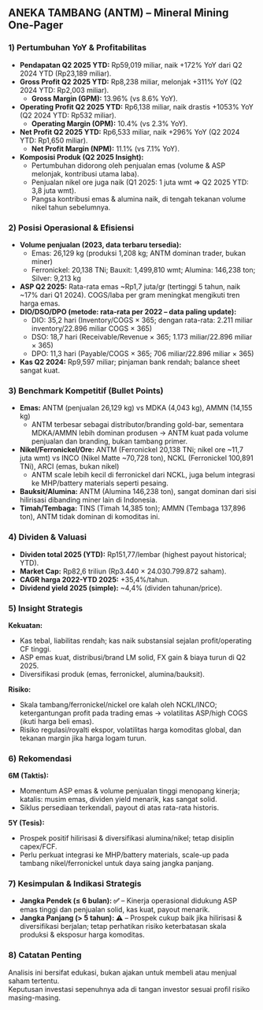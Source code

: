 ## ANEKA TAMBANG (ANTM) – Mineral Mining One-Pager

### 1) Pertumbuhan YoY & Profitabilitas
- **Pendapatan Q2 2025 YTD:** Rp59,019 miliar, naik +172% YoY dari Q2 2024 YTD (Rp23,189 miliar).
- **Gross Profit Q2 2025 YTD:** Rp8,238 miliar, melonjak +311% YoY (Q2 2024 YTD: Rp2,003 miliar).
  - **Gross Margin (GPM):** 13.96% (vs 8.6% YoY).
- **Operating Profit Q2 2025 YTD:** Rp6,138 miliar, naik drastis +1053% YoY (Q2 2024 YTD: Rp532 miliar).
  - **Operating Margin (OPM):** 10.4% (vs 2.3% YoY).
- **Net Profit Q2 2025 YTD:** Rp6,533 miliar, naik +296% YoY (Q2 2024 YTD: Rp1,650 miliar).
  - **Net Profit Margin (NPM):** 11.1% (vs 7.1% YoY).
- **Komposisi Produk (Q2 2025 Insight):**
  - Pertumbuhan didorong oleh penjualan emas (volume & ASP melonjak, kontribusi utama laba).
  - Penjualan nikel ore juga naik (Q1 2025: 1 juta wmt ⇒ Q2 2025 YTD: 3,8 juta wmt).
  - Pangsa kontribusi emas & alumina naik, di tengah tekanan volume nikel tahun sebelumnya.

### 2) Posisi Operasional & Efisiensi
- **Volume penjualan (2023, data terbaru tersedia):**
  - Emas: 26,129 kg (produksi 1,208 kg; ANTM dominan trader, bukan miner)
  - Ferronickel: 20,138 TNi; Bauxit: 1,499,810 wmt; Alumina: 146,238 ton; Silver: 9,213 kg
- **ASP Q2 2025:** Rata-rata emas ~Rp1,7 juta/gr (tertinggi 5 tahun, naik ~17% dari Q1 2024). COGS/laba per gram meningkat mengikuti tren harga emas.
- **DIO/DSO/DPO (metode: rata-rata per 2022 – data paling update):**
  - DIO: 35,2 hari (Inventory/COGS × 365; dengan rata-rata: 2.211 miliar inventory/22.896 miliar COGS × 365)
  - DSO: 18,7 hari (Receivable/Revenue × 365; 1.173 miliar/22.896 miliar × 365)
  - DPO: 11,3 hari (Payable/COGS × 365; 706 miliar/22.896 miliar × 365)
- **Kas Q2 2024:** Rp9,597 miliar; pinjaman bank rendah; balance sheet sangat kuat.

### 3) Benchmark Kompetitif (Bullet Points)
- **Emas:** ANTM (penjualan 26,129 kg) vs MDKA (4,043 kg), AMMN (14,155 kg)
  - ANTM terbesar sebagai distributor/branding gold-bar, sementara MDKA/AMMN lebih dominan produsen → ANTM kuat pada volume penjualan dan branding, bukan tambang primer.
- **Nikel/Ferronickel/Ore:** ANTM (Ferronickel 20,138 TNi; nikel ore ~11,7 juta wmt) vs INCO (Nikel Matte ~70,728 ton), NCKL (Ferronickel 100,891 TNi), ARCI (emas, bukan nikel)
  - ANTM scale lebih kecil di ferronickel dari NCKL, juga belum integrasi ke MHP/battery materials seperti pesaing.
- **Bauksit/Alumina:** ANTM (Alumina 146,238 ton), sangat dominan dari sisi hilirisasi dibanding miner lain di Indonesia.
- **Timah/Tembaga:** TINS (Timah 14,385 ton); AMMN (Tembaga 137,896 ton), ANTM tidak dominan di komoditas ini.

### 4) Dividen & Valuasi
- **Dividen total 2025 (YTD):** Rp151,77/lembar (highest payout historical; YTD).
- **Market Cap:** Rp82,6 triliun (Rp3.440 × 24.030.799.872 saham).
- **CAGR harga 2022-YTD 2025:** +35,4%/tahun.
- **Dividend yield 2025 (simple):** ~4,4% (dividen tahunan/price).

### 5) Insight Strategis
**Kekuatan:**
- Kas tebal, liabilitas rendah; kas naik substansial sejalan profit/operating CF tinggi.
- ASP emas kuat, distribusi/brand LM solid, FX gain & biaya turun di Q2 2025.
- Diversifikasi produk (emas, ferronickel, alumina/bauksit).

**Risiko:**
- Skala tambang/ferronickel/nickel ore kalah oleh NCKL/INCO; ketergantungan profit pada trading emas → volatilitas ASP/high COGS (ikuti harga beli emas).
- Risiko regulasi/royalti ekspor, volatilitas harga komoditas global, dan tekanan margin jika harga logam turun.

### 6) Rekomendasi
**6M (Taktis):**
- Momentum ASP emas & volume penjualan tinggi menopang kinerja; katalis: musim emas, dividen yield menarik, kas sangat solid.
- Siklus persediaan terkendali, payout di atas rata-rata historis.

**5Y (Tesis):**
- Prospek positif hilirisasi & diversifikasi alumina/nikel; tetap disiplin capex/FCF.
- Perlu perkuat integrasi ke MHP/battery materials, scale-up pada tambang nikel/ferronickel untuk daya saing jangka panjang.

### 7) Kesimpulan & Indikasi Strategis
- **Jangka Pendek (≤ 6 bulan): ✅** – Kinerja operasional didukung ASP emas tinggi dan penjualan solid, kas kuat, payout menarik.
- **Jangka Panjang (> 5 tahun): ⚠️** – Prospek cukup baik jika hilirisasi & diversifikasi berjalan; tetap perhatikan risiko keterbatasan skala produksi & eksposur harga komoditas.

### 8) Catatan Penting
Analisis ini bersifat edukasi, bukan ajakan untuk membeli atau menjual saham tertentu.  
Keputusan investasi sepenuhnya ada di tangan investor sesuai profil risiko masing-masing.